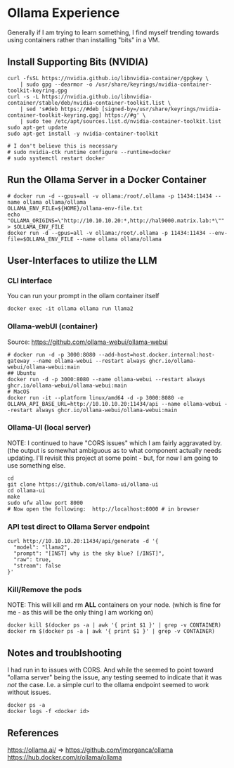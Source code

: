 # Ollama Experience

Generally if I am trying to learn something, I find myself trending towards using containers rather than installing "bits" in a VM.     


## Install Supporting Bits (NVIDIA)
```
curl -fsSL https://nvidia.github.io/libnvidia-container/gpgkey \
    | sudo gpg --dearmor -o /usr/share/keyrings/nvidia-container-toolkit-keyring.gpg
curl -s -L https://nvidia.github.io/libnvidia-container/stable/deb/nvidia-container-toolkit.list \
    | sed 's#deb https://#deb [signed-by=/usr/share/keyrings/nvidia-container-toolkit-keyring.gpg] https://#g' \
    | sudo tee /etc/apt/sources.list.d/nvidia-container-toolkit.list
sudo apt-get update
sudo apt-get install -y nvidia-container-toolkit

# I don't believe this is necessary
# sudo nvidia-ctk runtime configure --runtime=docker
# sudo systemctl restart docker
```
## Run the Ollama Server in a Docker Container
```
# docker run -d --gpus=all -v ollama:/root/.ollama -p 11434:11434 --name ollama ollama/ollama
OLLAMA_ENV_FILE=${HOME}/ollama-env-file.txt
echo "OLLAMA_ORIGINS=\"http://10.10.10.20:*,http://hal9000.matrix.lab:*\"" > $OLLAMA_ENV_FILE
docker run -d --gpus=all -v ollama:/root/.ollama -p 11434:11434 --env-file=$OLLAMA_ENV_FILE --name ollama ollama/ollama
```

## User-Interfaces to utilize the LLM

### CLI interface
You can run your prompt in the ollam container itself
```
docker exec -it ollama ollama run llama2
```

### Ollama-webUI (container)
Source: https://github.com/ollama-webui/ollama-webui
```
# docker run -d -p 3000:8080 --add-host=host.docker.internal:host-gateway --name ollama-webui --restart always ghcr.io/ollama-webui/ollama-webui:main
## Ubuntu
docker run -d -p 3000:8080 --name ollama-webui --restart always ghcr.io/ollama-webui/ollama-webui:main
# MacOS 
docker run -it --platform linux/amd64 -d -p 3000:8080 -e OLLAMA_API_BASE_URL=http://10.10.10.20:11434/api --name ollama-webui --restart always ghcr.io/ollama-webui/ollama-webui:main
```

### Ollama-UI (local server)
NOTE:  I continued to have "CORS issues" which I am fairly aggravated by. (the output is somewhat ambiguous as to what component actually needs updating.  I'll revisit this project at some point - but, for now I am going to use something else.
```
cd
git clone https://github.com/ollama-ui/ollama-ui
cd ollama-ui
make
sudo ufw allow port 8000
# Now open the following:  http://localhost:8000 # in browser
```

### API test direct to Ollama Server endpoint
```
curl http://10.10.10.20:11434/api/generate -d '{
  "model": "llama2",
  "prompt": "[INST] why is the sky blue? [/INST]",
  "raw": true,
  "stream": false
}'
```

### Kill/Remove the pods
NOTE: This will kill and rm **ALL** containers on your node. (which is fine for me - as this will be the only thing I am working on)
```
docker kill $(docker ps -a | awk '{ print $1 }' | grep -v CONTAINER)
docker rm $(docker ps -a | awk '{ print $1 }' | grep -v CONTAINER)
```

## Notes and troublshooting
I had run in to issues with CORS.  And while the seemed to point toward "ollama server" being the issue, any testing seemed to indicate that it was *not* the case.  I.e. a simple curl to the ollama endpoint seemed to work without issues.

```
docker ps -a
docker logs -f <docker id>
```

## References
https://ollama.ai/ => https://github.com/jmorganca/ollama  
https://hub.docker.com/r/ollama/ollama
